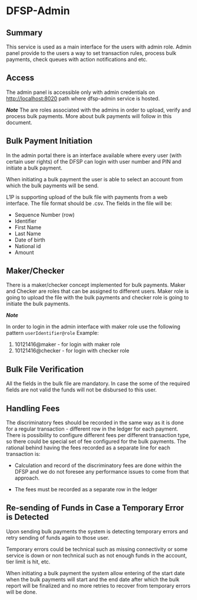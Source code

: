 # DFSP-Admin

## Summary ##

This service is used as a main interface for the users with admin role. Admin panel provide to the users a way to set transaction rules, process bulk payments, check queues with action notifications and etc. 

## Access

The admin panel is accessible only with admin credentials on [http://localhost:8020](http://localhost:8020 "http://localhost:8020") path where dfsp-admin service is hosted.

***Note***
The are roles associated with the admins in order to upload, verify and process bulk payments. More about bulk payments will follow in this document. 


## Bulk Payment Initiation

In the admin portal there is an interface available where every user (with certain user rights) of the DFSP can login with user number and PIN and initiate a bulk payment.

When initiating a bulk payment the user is able to select an account from which the bulk payments will be send.

L1P is supporting upload of the bulk file with payments from a web interface. The file format should be .csv. The fields in the file will be:

- Sequence Number (row)
- Identifier
- First Name
- Last Name
- Date of birth
- National id
- Amount

## Maker/Checker

There is a maker/checker concept implemented for bulk payments. Maker and Checker are roles that can be assigned to different users. Maker role is going to upload the file with the bulk payments and checker role is going to initiate the bulk payments.

***Note*** 

In order to login in the admin interface with maker role use the following pattern `userIdentifier@role`
Example: 
1. 10121416@maker - for login with maker role
2. 10121416@checker - for login with checker role

## Bulk File Verification

All the fields in the bulk file are mandatory. In case the some of the required fields are not valid the funds will not be disbursed to this user.

## Handling Fees

The discriminatory fees should be recorded in the same way as it is done for a regular transaction - different row in the ledger for each payment. There is possibility to configure different fees per different transaction type, so there could be special set of fee configured for the bulk payments.
The rational behind having the fees recorded as a separate line for each transaction is:

- Calculation and record of the discriminatory fees are done within the DFSP and we do not foresee any performance issues to come from that approach.

- The fees must be recorded as a separate row in the ledger

## Re-sending of Funds in Case a Temporary Error is Detected

Upon sending bulk payments the system is detecting temporary errors and retry sending of funds again to those user.

Temporary errors could be technical such as missing connectivity or some service is down or non technical such as not enough funds in the account, tier limit is hit, etc.

When initiating a bulk payment the system allow entering of the start date when the bulk payments will start and the end date after which the bulk report will be finalized and no more retries to recover from temporary errors will be done.
